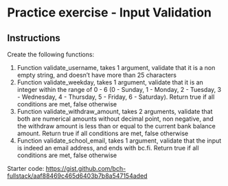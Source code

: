# Practice exercise - Input Validation

## Instructions

Create the following functions:

1. Function validate_username, takes 1 argument, validate that it is a non empty string, and doesn’t have more than 25 characters
1. Function validate_weekday, takes 1 argument, validate that it is an integer within the range of 0 - 6 (0 - Sunday, 1 - Monday, 2 - Tuesday, 3 - Wednesday, 4 - Thursday, 5 - Friday, 6 - Saturday). Return true if all conditions are met, false otherwise
1. Function validate_withdraw_amount, takes 2 arguments, validate that both are numerical amounts without decimal point, non negative, and the withdraw amount is less than or equal to the current bank balance amount. Return true if all conditions are met, false otherwise
1. Function validate_school_email, takes 1 argument, validate that the input is indeed an email address, and ends with bc.fi. Return true if all conditions are met, false otherwise

Starter code: https://gist.github.com/bch-fullstack/aaf88469c465d6403b7b8a547154aded
